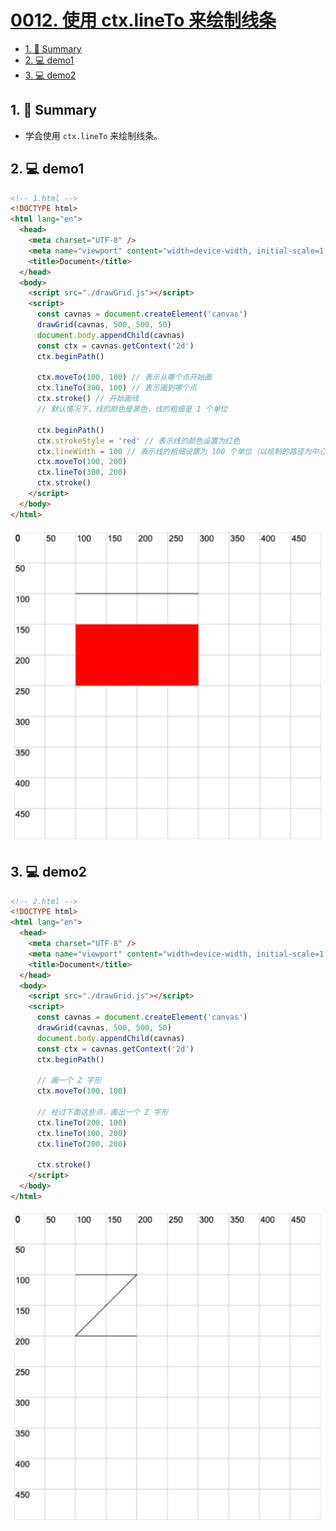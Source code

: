 # [0012. 使用 ctx.lineTo 来绘制线条](https://github.com/Tdahuyou/canvas/tree/main/0012.%20%E4%BD%BF%E7%94%A8%20ctx.lineTo%20%E6%9D%A5%E7%BB%98%E5%88%B6%E7%BA%BF%E6%9D%A1)

<!-- region:toc -->
- [1. 📝 Summary](#1--summary)
- [2. 💻 demo1](#2--demo1)
- [3. 💻 demo2](#3--demo2)
<!-- endregion:toc -->

## 1. 📝 Summary

- 学会使用 `ctx.lineTo` 来绘制线条。

## 2. 💻 demo1

```html
<!-- 1.html -->
<!DOCTYPE html>
<html lang="en">
  <head>
    <meta charset="UTF-8" />
    <meta name="viewport" content="width=device-width, initial-scale=1.0" />
    <title>Document</title>
  </head>
  <body>
    <script src="./drawGrid.js"></script>
    <script>
      const cavnas = document.createElement('canvas')
      drawGrid(cavnas, 500, 500, 50)
      document.body.appendChild(cavnas)
      const ctx = cavnas.getContext('2d')
      ctx.beginPath()

      ctx.moveTo(100, 100) // 表示从哪个点开始画
      ctx.lineTo(300, 100) // 表示画到哪个点
      ctx.stroke() // 开始画线
      // 默认情况下，线的颜色是黑色，线的粗细是 1 个单位

      ctx.beginPath()
      ctx.strokeStyle = 'red' // 表示线的颜色设置为红色
      ctx.lineWidth = 100 // 表示线的粗细设置为 100 个单位（以绘制的路径为中心，向两端各扩散 lineWidth / 2 也就是 50 个单位）
      ctx.moveTo(100, 200)
      ctx.lineTo(300, 200)
      ctx.stroke()
    </script>
  </body>
</html>
```

![](md-imgs/2024-10-03-23-13-29.png)

## 3. 💻 demo2

```html
<!-- 2.html -->
<!DOCTYPE html>
<html lang="en">
  <head>
    <meta charset="UTF-8" />
    <meta name="viewport" content="width=device-width, initial-scale=1.0" />
    <title>Document</title>
  </head>
  <body>
    <script src="./drawGrid.js"></script>
    <script>
      const cavnas = document.createElement('canvas')
      drawGrid(cavnas, 500, 500, 50)
      document.body.appendChild(cavnas)
      const ctx = cavnas.getContext('2d')
      ctx.beginPath()

      // 画一个 Z 字形
      ctx.moveTo(100, 100)

      // 经过下面这些点，画出一个 Z 字形
      ctx.lineTo(200, 100)
      ctx.lineTo(100, 200)
      ctx.lineTo(200, 200)

      ctx.stroke()
    </script>
  </body>
</html>
```

![](md-imgs/2024-10-03-23-13-41.png)